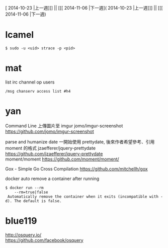 [ 2014-10-23 |上一週]]] || [[[ 2014-11-06 |下一週]( 2014-10-23 |上一週]]] || [[[ 2014-11-06 |下一週)



# lcamel



    $ sudo -u <uid> strace -p <pid>


 

# mat

list irc channel op users


    /msg chanserv access list #h4


# yan

Command Line 上傳圖片至 imgur
jomo/imgur-screenshot
<https://github.com/jomo/imgur-screenshot>  

parse and humanize date
一開始使用 prettydate, 後來作者希望參考、引用 moment 的格式
jzaefferer/jquery-prettydate
<https://github.com/jzaefferer/jquery-prettydate>  
moment/moment
<https://github.com/moment/moment/>  

Gox - Simple Go Cross Compilation
<https://github.com/mitchellh/gox>  

docker auto remove a container after running


    $ docker run --rm
        --rm=true|false
     Automatically remove the container when it exits (incompatible with -d). The default is false.


# blue119

<http://osquery.io/>  
<https://github.com/facebook/osquery>  